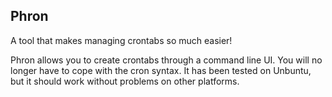 Phron
-----
A tool that makes managing crontabs so much easier!

Phron allows you to create crontabs through a command line UI.
You will no longer have to cope with the cron syntax. It has 
been tested on Unbuntu, but it should work without 
problems on other platforms.
